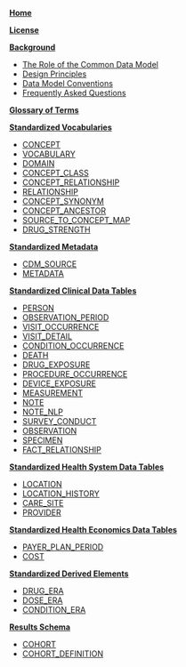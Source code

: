 **[Home](https://github.com/OHDSI/CommonDataModel/wiki)**

**[License](https://github.com/OHDSI/CommonDataModel/wiki/License)**

**[Background](https://github.com/OHDSI/CommonDataModel/wiki/Background)**
* [The Role of the Common Data Model](https://github.com/OHDSI/CommonDataModel/wiki/The-Role-of-the-Common-Data-Model)
* [Design Principles](https://github.com/OHDSI/CommonDataModel/wiki/Design-Principles)
* [Data Model Conventions](https://github.com/OHDSI/CommonDataModel/wiki/Data-Model-Conventions) 
* [Frequently Asked Questions](https://github.com/OHDSI/CommonDataModel/wiki/Frequently-Asked-Questions)
 
**[Glossary of Terms](https://github.com/OHDSI/CommonDataModel/wiki/Glossary-of-Terms)**  

**[Standardized Vocabularies](https://github.com/OHDSI/CommonDataModel/wiki/Standardized-Vocabularies)**
* [CONCEPT](https://github.com/OHDSI/CommonDataModel/wiki/CONCEPT)
* [VOCABULARY](https://github.com/OHDSI/CommonDataModel/wiki/VOCABULARY)
* [DOMAIN](https://github.com/OHDSI/CommonDataModel/wiki/DOMAIN)
* [CONCEPT_CLASS](https://github.com/OHDSI/CommonDataModel/wiki/CONCEPT_CLASS)
* [CONCEPT_RELATIONSHIP](https://github.com/OHDSI/CommonDataModel/wiki/CONCEPT_RELATIONSHIP)
* [RELATIONSHIP](https://github.com/OHDSI/CommonDataModel/wiki/RELATIONSHIP)
* [CONCEPT_SYNONYM](https://github.com/OHDSI/CommonDataModel/wiki/CONCEPT_SYNONYM)
* [CONCEPT_ANCESTOR](https://github.com/OHDSI/CommonDataModel/wiki/CONCEPT_ANCESTOR)
* [SOURCE_TO_CONCEPT_MAP](https://github.com/OHDSI/CommonDataModel/wiki/SOURCE_TO_CONCEPT_MAP)
* [DRUG_STRENGTH](https://github.com/OHDSI/CommonDataModel/wiki/DRUG_STRENGTH)

**[Standardized Metadata](https://github.com/OHDSI/CommonDataModel/wiki/Standardized-Metadata)**
* [CDM_SOURCE](https://github.com/OHDSI/CommonDataModel/wiki/CDM_SOURCE)  
* [METADATA](https://github.com/OHDSI/CommonDataModel/wiki/METADATA)  

**[Standardized Clinical Data Tables](https://github.com/OHDSI/CommonDataModel/wiki/Standardized-Clinical-Data-Tables)**
* [PERSON](https://github.com/OHDSI/CommonDataModel/wiki/PERSON)
* [OBSERVATION_PERIOD](https://github.com/OHDSI/CommonDataModel/wiki/OBSERVATION_PERIOD)
* [VISIT_OCCURRENCE](https://github.com/OHDSI/CommonDataModel/wiki/VISIT_OCCURRENCE)
* [VISIT_DETAIL](https://github.com/OHDSI/CommonDataModel/wiki/VISIT_DETAIL)
* [CONDITION_OCCURRENCE](https://github.com/OHDSI/CommonDataModel/wiki/CONDITION_OCCURRENCE)
* [DEATH](https://github.com/OHDSI/CommonDataModel/wiki/DEATH)
* [DRUG_EXPOSURE](https://github.com/OHDSI/CommonDataModel/wiki/DRUG_EXPOSURE)
* [PROCEDURE_OCCURRENCE](https://github.com/OHDSI/CommonDataModel/wiki/PROCEDURE_OCCURRENCE)
* [DEVICE_EXPOSURE](https://github.com/OHDSI/CommonDataModel/wiki/DEVICE_EXPOSURE)
* [MEASUREMENT](https://github.com/OHDSI/CommonDataModel/wiki/MEASUREMENT)
* [NOTE](https://github.com/OHDSI/CommonDataModel/wiki/NOTE)
* [NOTE_NLP](https://github.com/OHDSI/CommonDataModel/wiki/NOTE_NLP)
* [SURVEY_CONDUCT](https://github.com/OHDSI/CommonDataModel/wiki/SURVEY_CONDUCT)
* [OBSERVATION](https://github.com/OHDSI/CommonDataModel/wiki/OBSERVATION)
* [SPECIMEN](https://github.com/OHDSI/CommonDataModel/wiki/SPECIMEN)
* [FACT_RELATIONSHIP](https://github.com/OHDSI/CommonDataModel/wiki/FACT_RELATIONSHIP)  

**[Standardized Health System Data Tables](https://github.com/OHDSI/CommonDataModel/wiki/Standardized-Health-System-Data-Tables)**
* [LOCATION](https://github.com/OHDSI/CommonDataModel/wiki/LOCATION)
* [LOCATION_HISTORY](https://github.com/OHDSI/CommonDataModel/wiki/LOCATION_HISTORY)
* [CARE_SITE](https://github.com/OHDSI/CommonDataModel/wiki/CARE_SITE)
* [PROVIDER](https://github.com/OHDSI/CommonDataModel/wiki/PROVIDER)  

**[Standardized Health Economics Data Tables](https://github.com/OHDSI/CommonDataModel/wiki/Standardized-Health-Economics-Data-Tables)**
* [PAYER_PLAN_PERIOD](https://github.com/OHDSI/CommonDataModel/wiki/PAYER_PLAN_PERIOD)
* [COST](https://github.com/OHDSI/CommonDataModel/wiki/COST)  

**[Standardized Derived Elements](https://github.com/OHDSI/CommonDataModel/wiki/Standardized-Derived-Elements)**
* [DRUG_ERA](https://github.com/OHDSI/CommonDataModel/wiki/DRUG_ERA)
* [DOSE_ERA](https://github.com/OHDSI/CommonDataModel/wiki/DOSE_ERA)
* [CONDITION_ERA](https://github.com/OHDSI/CommonDataModel/wiki/CONDITION_ERA)

**[Results Schema](https://github.com/OHDSI/CommonDataModel/wiki/Results-Schema)**
* [COHORT](https://github.com/OHDSI/CommonDataModel/wiki/COHORT)
* [COHORT_DEFINITION](https://github.com/OHDSI/CommonDataModel/wiki/COHORT_DEFINITION)